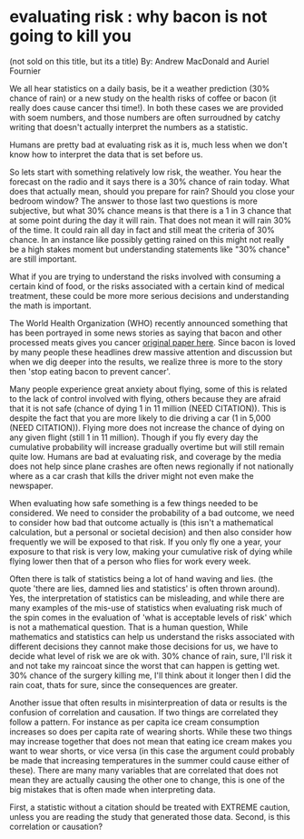 # evaluating risk : why bacon is not going to kill you
(not sold on this title, but its a title)
By: Andrew MacDonald and Auriel Fournier

We all hear statistics on a daily basis, be it a weather prediction (30% chance of rain) or a new study on the health risks of coffee or bacon (it really does cause cancer thsi time!). In both these cases we are provided with soem numbers, and those numbers are often surroudned by catchy writing that doesn't actually interpret the numbers as a statistic. 

Humans are pretty bad at evaluating risk as it is, much less when we don't know how to interpret the data that is set before us. 

So lets start with something relatively low risk, the weather. You hear the forecast on the radio and it says there is a 30% chance of rain today. What does that actually mean, should you prepare for rain? Should you close your bedroom window? The answer to those last two questions is more subjective, but what 30% chance means is that there is a 1 in 3 chance that at some point during the day it will rain. That does not mean it will rain 30% of the time. It could rain all day in fact and still meat the criteria of 30% chance. In an instance like possibly getting rained on this might not really be a high stakes moment but understanding statements like "30% chance" are still important. 

What if you are trying to understand the risks involved with consuming a certain kind of food, or the risks associated with a certain kind of medical treatment, these could be more more serious decisions and understanding the math is important. 

The World Health Organization (WHO) recently announced something that has been portrayed in some news stories as saying that bacon and other processed meats gives you cancer [original paper here](http://www.thelancet.com/journals/lanonc/article/PIIS1470-2045%2815%2900444-1/fulltext). Since bacon is loved by many people these headlines drew massive attention and discussion but when we dig deeper into the results, we realize three is more to the story then 'stop eating bacon to prevent cancer'.

Many people experience great anxiety about flying, some of this is related to the lack of control involved with flying, others because they are afraid that it is not safe (chance of dying 1 in 11 million (NEED CITATION)). This is despite the fact that you are more likely to die driving a car (1 in 5,000 (NEED CITATION)). Flying more does not increase the chance of dying on any given flight (still 1 in 11 million). Though if you fly every day the cumulative probability will increase gradually overtime but will still remain quite low. Humans are bad at evaluating risk, and coverage by the media does not help since plane crashes are often news regionally if not nationally where as a car crash that kills the driver might not even make the newspaper. 

When evaluating how safe something is a few things needed to be considered. We need to consider the probability of a bad outcome, we need to consider how bad that outcome actually is (this isn't a mathematical calculation, but a personal or societal decision) and then also consider how frequently we will be exposed to that risk. If you only fly one a year, your exposure to that risk is very low, making your cumulative risk of dying while flying lower then that of a person who flies for work every week. 

Often there is talk of statistics being a lot of hand waving and lies. (the quote 'there are lies, damned lies and statistics' is often thrown around). Yes, the interpretation of statistics can be misleading, and while there are many examples of the mis-use of statistics when evaluating risk much of the spin comes in the evaluation of 'what is acceptable levels of risk' which is not a mathematical question. That is a human question, While mathematics and statistics can help us understand the risks associated with different decisions they cannot make those decisions for us, we have to decide what level of risk we are ok with. 30% chance of rain, sure, I'll risk it and not take my raincoat since the worst that can happen is getting wet. 30% chance of the surgery killing me, I'll think about it longer then I did the rain coat, thats for sure, since the consequences are greater. 

Another issue that often results in misinterpreation of data or results is the confusion of correlation and causation. If two things are correlated they follow a pattern. For instance as per capita ice cream consumption increases so does per capita rate of wearing shorts. While these two things may increase together that does not mean that eating ice cream makes you want to wear shorts, or vice versa (in this case the argument could probably be made that increasing temperatures in the summer could cause either of these). There are many many variables that are correlated that does not mean they are actually causing the other one to change, this is one of the big mistakes that is often made when interpreting data.

First, a statistic without a citation should be treated with EXTREME caution, unless you are reading the study that generated those data. Second, is this correlation or causation? 

